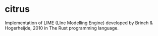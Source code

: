 # citrus

Implementation of LIME (LIne Modelling Engine) developed by Brinch &amp; Hogerheijde, 2010 in The Rust programming language.
